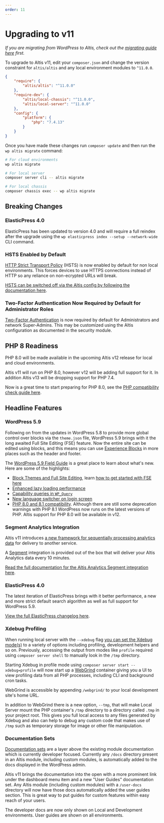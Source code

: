 ```yaml
---
order: 11
---
```

# Upgrading to v11

_If you are migrating from WordPress to Altis, check out the [migrating guide here](../migrating-from-wordpress.md) first._

To upgrade to Altis v11, edit your `composer.json` and change the version constraint for `altis/altis` and any local environment modules to `^11.0.0`.

```json
{
	"require": {
		"altis/altis": "^11.0.0"
	},
	"require-dev": {
		"altis/local-chassis": "^11.0.0",
		"altis/local-server": "^11.0.0"
	},
	"config": {
		"platform": {
			"php": "7.4.13"
		}
	}
}
```

Once you have made these changes run `composer update` and then run the `wp altis migrate` command:

```sh
# For cloud environments
wp altis migrate

# For local server
composer server cli -- altis migrate

# For local chassis
composer chassis exec -- wp altis migrate
```

## Breaking Changes

### ElasticPress 4.0

ElasticPress has been updated to version 4.0 and will require a full reindex after the upgrade using the `wp elasticpress index --setup --network-wide` CLI command.

### HSTS Enabled by Default

[HTTP Strict Transport Policy](https://en.wikipedia.org/wiki/HTTP_Strict_Transport_Security) (HSTS) is now enabled by default for non local environments. This forces devices to use HTTPS connections instead of HTTP so any reliance on non-ecrypted URLs will break.

[HSTS can be switched off via the Altis config by following the documentation here](docs://security/browser.md#strict-transport-policy).

### Two-Factor Authentication Now Required by Default for Administrator Roles

[Two-Factor Authentication](docs://security/2-factor-authentication.md) is now required by default for Administrators and network Super-Admins. This may be customized using the Altis configuration as documented in the security module.

## PHP 8 Readiness

PHP 8.0 will be made available in the upcoming Altis v12 release for local and cloud environments.

Altis v11 will run on PHP 8.0, however v12 will be adding full support for it. In addition Altis v13 will be dropping support for PHP 7.4.

Now is a great time to start preparing for PHP 8.0, see the [PHP compatibility check guide here](../updating-php/README.md#run-the-compatibility-check).

## Headline Features

### WordPress 5.9

Following on from the updates in WordPress 5.8 to provide more global control over blocks via the `theme.json` file, WordPress 5.9 brings with it the long awaited Full Site Editing (FSE) feature. Now the entire site can be edited using blocks, and this means you can use [Experience Blocks](https://www.altis-dxp.com/experience-blocks/) in more places such as the header and footer.

The [WordPress 5.9 Field Guide](https://make.wordpress.org/core/2022/01/10/wordpress-5-9-field-guide/) is a great place to learn about what's new. Here are some of the highlights:

- [Block Themes and Full Site Editing](https://make.wordpress.org/core/2022/01/04/block-themes-a-new-way-to-build-themes-in-wordpress-5-9/), learn [how to get started with FSE here](docs://cms/full-site-editing.md)
- [Enhanced lazy loading performance](https://make.wordpress.org/core/2021/12/29/enhanced-lazy-loading-performance-in-5-9/)
- [Capability queries in `WP_Query`](https://make.wordpress.org/core/2022/01/05/new-capability-queries-in-wordpress-5-9/)
- [New language switcher on login screen](https://make.wordpress.org/core/2021/12/20/introducing-new-language-switcher-on-the-login-screen-in-wp-5-9/)
- [PHP 8.0 and 8.1 compatibility](https://make.wordpress.org/core/2022/01/10/wordpress-5-9-and-php-8-0-8-1/). Although there are still some deprecation warnings with PHP 8.1 WordPress now runs on the latest versions of PHP. Altis support for PHP 8.0 will be available in v12.


### Segment Analytics Integration

Altis v11 introduces [a new framework for sequentially processing analytics data](docs://analytics/native/api/data-export.md) for delivery to another service.

A [Segment](https://segment.com/) integration is provided out of the box that will deliver your Altis Analytics data every 10 minutes.

[Read the full documentation for the Altis Analytics Segment integration here](docs://analytics/native/api/data-export/segment.md).


### ElasticPress 4.0

The latest iteration of ElasticPress brings with it better performance, a new and more strict default search algorithm as well as full support for WordPress 5.9.

[View the full ElasticPress changelog here](https://github.com/10up/ElasticPress/releases/tag/4.0.0).


### Xdebug Profiling

When running local server with the `--xdebug` flag [you can set the Xdebug mode(s)](docs://local-server/using-xdebug.md) to a variety of options including profiling, development helpers and so on. Previously, accessing the output from modes like `profile` required using `composer server shell` to manually look in the `/tmp` directory.

Starting Xdebug in profile mode using `composer server start --xdebug=profile` will now start up a [WebGrind](https://github.com/jokkedk/webgrind) container giving you a UI to view profiling data from all PHP processes, including CLI and background cron tasks.

WebGrind is accessible by appending `/webgrind/` to your local development site's home URL.

In addition to WebGrind there is a new option, `--tmp`, that will make Local Server mount the PHP container's `/tmp` directory to a directory called `.tmp` in your project root. This gives you full local access to any files generated by Xdebug and also can help to debug any custom code that makes use of `/tmp` such as temporary storage for image or other file manipulation.

### Documentation Sets

[Documentation sets](docs://documentation/additional-doc-set.md) are a layer above the existing module documentation which is currently developer focused. Currently any `/docs` directory present in an Altis module, including custom modules, is automatically added to the docs displayed in the WordPress admin.

Altis v11 brings the documentation into the open with a more prominent link under the dashboard menu item and a new "User Guides" documentation set. Any Altis module (including custom modules) with a `/user-docs` directory will now have those docs automatically added the user guides section. This is great way to put guides for custom features within easy reach of your users.

The developer docs are now only shown on Local and Development environments. User guides are shown on all environments.
